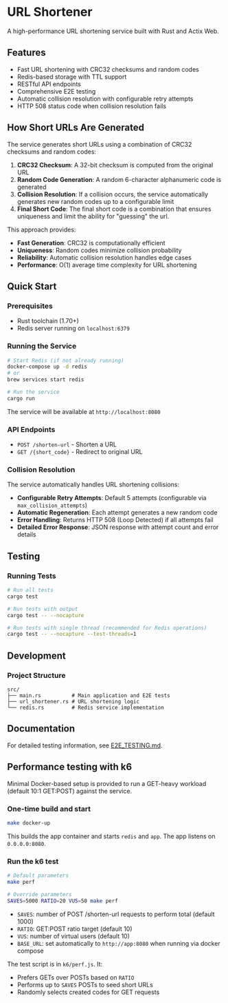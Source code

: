 # URL Shortener

A high-performance URL shortening service built with Rust and Actix Web.

## Features

- Fast URL shortening with CRC32 checksums and random codes
- Redis-based storage with TTL support
- RESTful API endpoints
- Comprehensive E2E testing
- Automatic collision resolution with configurable retry attempts
- HTTP 508 status code when collision resolution fails

## How Short URLs Are Generated

The service generates short URLs using a combination of CRC32 checksums and random codes:

1. **CRC32 Checksum**: A 32-bit checksum is computed from the original URL
2. **Random Code Generation**: A random 6-character alphanumeric code is generated
3. **Collision Resolution**: If a collision occurs, the service automatically generates new random codes up to a configurable limit
4. **Final Short Code**: The final short code is a combination that ensures uniqueness and limit the ability for "guessing" the url.

This approach provides:
- **Fast Generation**: CRC32 is computationally efficient
- **Uniqueness**: Random codes minimize collision probability
- **Reliability**: Automatic collision resolution handles edge cases
- **Performance**: O(1) average time complexity for URL shortening

## Quick Start

### Prerequisites

- Rust toolchain (1.70+)
- Redis server running on `localhost:6379`

### Running the Service

```bash
# Start Redis (if not already running)
docker-compose up -d redis
# or
brew services start redis

# Run the service
cargo run
```

The service will be available at `http://localhost:8080`

### API Endpoints

- `POST /shorten-url` - Shorten a URL
- `GET /{short_code}` - Redirect to original URL

### Collision Resolution

The service automatically handles URL shortening collisions:
- **Configurable Retry Attempts**: Default 5 attempts (configurable via `max_collision_attempts`)
- **Automatic Regeneration**: Each attempt generates a new random code
- **Error Handling**: Returns HTTP 508 (Loop Detected) if all attempts fail
- **Detailed Error Response**: JSON response with attempt count and error details

## Testing

### Running Tests

```bash
# Run all tests
cargo test

# Run tests with output
cargo test -- --nocapture

# Run tests with single thread (recommended for Redis operations)
cargo test -- --nocapture --test-threads=1
```

## Development

### Project Structure

```
src/
├── main.rs          # Main application and E2E tests
├── url_shortener.rs # URL shortening logic
└── redis.rs         # Redis service implementation
```

## Documentation

For detailed testing information, see [E2E_TESTING.md](E2E_TESTING.md).

## Performance testing with k6

Minimal Docker-based setup is provided to run a GET-heavy workload (default 10:1 GET:POST) against the service.

### One-time build and start

```bash
make docker-up
```

This builds the app container and starts `redis` and `app`. The app listens on `0.0.0.0:8080`.

### Run the k6 test

```bash
# Default parameters
make perf

# Override parameters
SAVES=5000 RATIO=20 VUS=50 make perf
```

- `SAVES`: number of POST /shorten-url requests to perform total (default 1000)
- `RATIO`: GET:POST ratio target (default 10)
- `VUS`: number of virtual users (default 10)
- `BASE_URL`: set automatically to `http://app:8080` when running via docker compose

The test script is in `k6/perf.js`. It:
- Prefers GETs over POSTs based on `RATIO`
- Performs up to `SAVES` POSTs to seed short URLs
- Randomly selects created codes for GET requests
